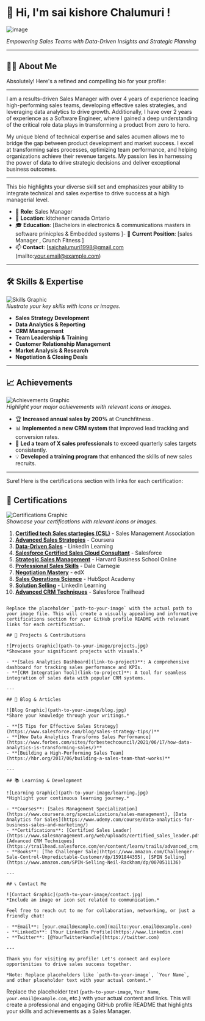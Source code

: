 


# 👋 Hi, I'm sai kishore Chalumuri !


![image](https://github.com/saikishore-spec/saikishore-spec/assets/174729722/946c69dd-1a1c-475d-bf8f-e77f50e5268b)


 
*Empowering Sales Teams with Data-Driven Insights and Strategic Planning*

---

## 👨‍💼 About Me

Absolutely! Here's a refined and compelling bio for your profile:

---

I am a results-driven Sales Manager with over 4 years of experience leading high-performing sales teams, developing effective sales strategies, and leveraging data analytics to drive growth. Additionally, I have over 2 years of experience as a Software Engineer, where I gained a deep understanding of the critical role data plays in transforming a product from zero to hero.

My unique blend of technical expertise and sales acumen allows me to bridge the gap between product development and market success. I excel at transforming sales processes, optimizing team performance, and helping organizations achieve their revenue targets. My passion lies in harnessing the power of data to drive strategic decisions and deliver exceptional business outcomes.

---

This bio highlights your diverse skill set and emphasizes your ability to integrate technical and sales expertise to drive success at a high managerial level.

- 🌟 **Role**: Sales Manager
- 📍 **Location**: kitchener canada Ontario 
- 🎓 **Education**: [Bachelors in electronics & communications 
  masters in software prinicples & Embedded systems ]- 💼 **Current Position**: [sales Manager , Crunch Fitness ]
- 📫 **Contact**: [saichalumuri1998@gmail.com (mailto:your.email@example.com)

---

## 🛠 Skills & Expertise

![Skills Graphic](path-to-your-image/skills.jpg)  
*Illustrate your key skills with icons or images.*

- **Sales Strategy Development**
- **Data Analytics & Reporting**
- **CRM Management**
- **Team Leadership & Training**
- **Customer Relationship Management**
- **Market Analysis & Research**
- **Negotiation & Closing Deals**

---

## 📈 Achievements

![Achievements Graphic](path-to-your-image/achievements.jpg)  
*Highlight your major achievements with relevant icons or images.*

- 🏆 **Increased annual sales by 200%** at Crunchfitness .
- 📊 **Implemented a new CRM system** that improved lead tracking and conversion rates.
- 🥇 **Led a team of X sales professionals** to exceed quarterly sales targets consistently.
- 💡 **Developed a training program** that enhanced the skills of new sales recruits.

---

Sure! Here is the certifications section with links for each certification:


## 📜 Certifications

![Certifications Graphic](path-to-your-image/certifications.jpg)  
*Showcase your certifications with relevant icons or images.*

1. **[Certified tech  Sales startegies (CSL)](https://ibb.co/zsgd4KN)** - Sales Management Association
2. **[Advanced Sales Strategies](https://www.coursera.org/learn/sales-strategies)** - Coursera
3. **[Data-Driven Sales](https://www.linkedin.com/learning/data-driven-sales)** - LinkedIn Learning
4. **[Salesforce Certified Sales Cloud Consultant](https://trailhead.salesforce.com/en/credentials/salescloudconsultant)** - Salesforce
5. **[Strategic Sales Management](https://online.hbs.edu/courses/strategy/)** - Harvard Business School Online
6. **[Professional Sales Skills](https://www.dalecarnegie.com/en/courses/professional-sales)** - Dale Carnegie
7. **[Negotiation Mastery](https://www.edx.org/course/negotiation-mastery)** - edX
8. **[Sales Operations Science](https://academy.hubspot.com/courses/sales-operations)** - HubSpot Academy
9. **[Solution Selling](https://www.linkedin.com/learning/solution-selling)** - LinkedIn Learning
10. **[Advanced CRM Techniques](https://trailhead.salesforce.com/en/content/learn/trails/advanced_crm_techniques)** - Salesforce Trailhead
```

Replace the placeholder `path-to-your-image` with the actual path to your image file. This will create a visually appealing and informative certifications section for your GitHub profile README with relevant links for each certification.

## 🌟 Projects & Contributions

![Projects Graphic](path-to-your-image/projects.jpg)  
*Showcase your significant projects with visuals.*

- **[Sales Analytics Dashboard](link-to-project)**: A comprehensive dashboard for tracking sales performance and KPIs.
- **[CRM Integration Tool](link-to-project)**: A tool for seamless integration of sales data with popular CRM systems.

---

## 📝 Blog & Articles

![Blog Graphic](path-to-your-image/blog.jpg)  
*Share your knowledge through your writings.*

- **[5 Tips for Effective Sales Strategy](https://www.salesforce.com/blog/sales-strategy-tips/)**
- **[How Data Analytics Transforms Sales Performance](https://www.forbes.com/sites/forbestechcouncil/2021/06/17/how-data-analytics-is-transforming-sales/)**
- **[Building a High-Performing Sales Team](https://hbr.org/2017/06/building-a-sales-team-that-works)**

---

## 📚 Learning & Development

![Learning Graphic](path-to-your-image/learning.jpg)  
*Highlight your continuous learning journey.*

- **Courses**: [Sales Management Specialization](https://www.coursera.org/specializations/sales-management), [Data Analytics for Sales](https://www.udemy.com/course/data-analytics-for-business-sales-and-marketing/)
- **Certifications**: [Certified Sales Leader](https://www.salesmanagement.org/web/uploads/certified_sales_leader.pdf), [Advanced CRM Techniques](https://trailhead.salesforce.com/en/content/learn/trails/advanced_crm_techniques)
- **Books**: [The Challenger Sale](https://www.amazon.com/Challenger-Sale-Control-Unpredictable-Customer/dp/1591844355), [SPIN Selling](https://www.amazon.com/SPIN-Selling-Neil-Rackham/dp/0070511136)

---

## 📞 Contact Me

![Contact Graphic](path-to-your-image/contact.jpg)  
*Include an image or icon set related to communication.*

Feel free to reach out to me for collaboration, networking, or just a friendly chat!

- **Email**: [your.email@example.com](mailto:your.email@example.com)
- **LinkedIn**: [Your LinkedIn Profile](https://www.linkedin.com)
- **Twitter**: [@YourTwitterHandle](https://twitter.com)

---

Thank you for visiting my profile! Let's connect and explore opportunities to drive sales success together.

*Note: Replace placeholders like `path-to-your-image`, `Your Name`, and other placeholder text with your actual content.*
```

Replace the placeholder text (`path-to-your-image`, `Your Name`, `your.email@example.com`, etc.) with your actual content and links. This will create a professional and engaging GitHub profile README that highlights your skills and achievements as a Sales Manager.

